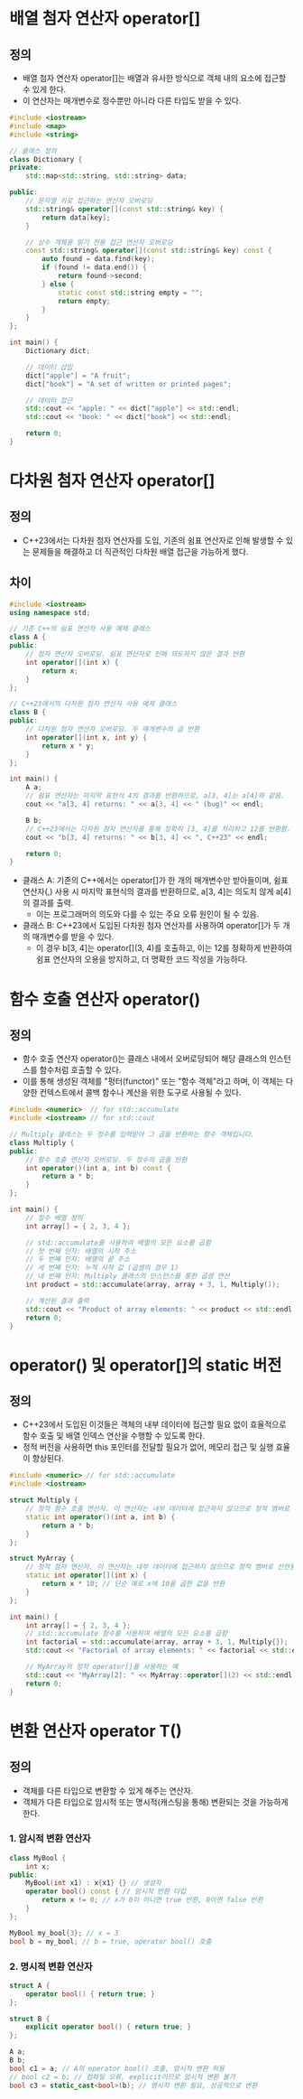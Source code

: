 # 배열 첨자 연산자 operator[] 

 ## 정의
- 배열 첨자 연산자 operator[]는 배열과 유사한 방식으로 객체 내의 요소에 접근할 수 있게 한다.
- 이 연산자는 매개변수로 정수뿐만 아니라 다른 타입도 받을 수 있다.

```cpp
#include <iostream>
#include <map>
#include <string>

// 클래스 정의
class Dictionary {
private:
    std::map<std::string, std::string> data;

public:
    // 문자열 키로 접근하는 연산자 오버로딩
    std::string& operator[](const std::string& key) {
        return data[key];
    }

    // 상수 객체용 읽기 전용 접근 연산자 오버로딩
    const std::string& operator[](const std::string& key) const {
        auto found = data.find(key);
        if (found != data.end()) {
            return found->second;
        } else {
            static const std::string empty = "";
            return empty;
        }
    }
};

int main() {
    Dictionary dict;

    // 데이터 삽입
    dict["apple"] = "A fruit";
    dict["book"] = "A set of written or printed pages";

    // 데이터 접근
    std::cout << "apple: " << dict["apple"] << std::endl;
    std::cout << "book: " << dict["book"] << std::endl;

    return 0;
}
```


# 다차원 첨자 연산자 operator[]

## 정의 
- C++23에서는 다차원 첨자 연산자를 도입, 기존의 쉼표 연산자로 인해 발생할 수 있는 문제들을 해결하고 더 직관적인 다차원 배열 접근을 가능하게 했다.

## 차이

```cpp
#include <iostream>
using namespace std;

// 기존 C++의 쉼표 연산자 사용 예제 클래스
class A {
public:
    // 첨자 연산자 오버로딩. 쉼표 연산자로 인해 의도하지 않은 결과 반환
    int operator[](int x) {
        return x;
    }
};

// C++23에서의 다차원 첨자 연산자 사용 예제 클래스
class B {
public:
    // 다차원 첨자 연산자 오버로딩. 두 매개변수의 곱 반환
    int operator[](int x, int y) {
        return x * y;
    }
};

int main() {
    A a;
    // 쉼표 연산자는 마지막 표현식 4의 결과를 반환하므로, a[3, 4]는 a[4]와 같음.
    cout << "a[3, 4] returns: " << a[3, 4] << " (bug)" << endl;

    B b;
    // C++23에서는 다차원 첨자 연산자를 통해 정확히 [3, 4]를 처리하고 12를 반환함.
    cout << "b[3, 4] returns: " << b[3, 4] << ", C++23" << endl;

    return 0;
}
```

- 클래스 A: 기존의 C++에서는 operator[]가 한 개의 매개변수만 받아들이며, 쉼표 연산자(,) 사용 시 마지막 표현식의 결과를 반환하므로, a[3, 4]는 의도치 않게 a[4]의 결과를 출력.
    - 이는 프로그래머의 의도와 다를 수 있는 주요 오류 원인이 될 수 있음.
- 클래스 B: C++23에서 도입된 다차원 첨자 연산자를 사용하여 operator[]가 두 개의 매개변수를 받을 수 있다.
    - 이 경우 b[3, 4]는 operator[](3, 4)를 호출하고, 이는 12를 정확하게 반환하여 쉼표 연산자의 오용을 방지하고, 더 명확한 코드 작성을 가능하다.


# 함수 호출 연산자 operator()

## 정의
- 함수 호출 연산자 operator()는 클래스 내에서 오버로딩되어 해당 클래스의 인스턴스를 함수처럼 호출할 수 있다.
- 이를 통해 생성된 객체를 "펑터(functor)" 또는 "함수 객체"라고 하며, 이 객체는 다양한 컨텍스트에서 콜백 함수나 계산을 위한 도구로 사용될 수 있다.

```cpp
#include <numeric>  // for std::accumulate
#include <iostream> // for std::cout

// Multiply 클래스는 두 정수를 입력받아 그 곱을 반환하는 함수 객체입니다.
class Multiply {
public:
    // 함수 호출 연산자 오버로딩. 두 정수의 곱을 반환
    int operator()(int a, int b) const {
        return a * b;
    }
};

int main() {
    // 정수 배열 정의
    int array[] = { 2, 3, 4 };

    // std::accumulate를 사용하여 배열의 모든 요소를 곱함
    // 첫 번째 인자: 배열의 시작 주소
    // 두 번째 인자: 배열의 끝 주소
    // 세 번째 인자: 누적 시작 값 (곱셈의 경우 1)
    // 네 번째 인자: Multiply 클래스의 인스턴스를 통한 곱셈 연산
    int product = std::accumulate(array, array + 3, 1, Multiply());

    // 계산된 결과 출력
    std::cout << "Product of array elements: " << product << std::endl; // 결과: 24
    return 0;
}
```


# operator() 및 operator[]의 static 버전

## 정의
- C++23에서 도입된 이것들은 객체의 내부 데이터에 접근할 필요 없이 효율적으로 함수 호출 및 배열 인덱스 연산을 수행할 수 있도록 한다.
- 정적 버전을 사용하면 this 포인터를 전달할 필요가 없어, 메모리 접근 및 실행 효율이 향상된다.

```cpp
#include <numeric> // for std::accumulate
#include <iostream>

struct Multiply {
    // 정적 함수 호출 연산자. 이 연산자는 내부 데이터에 접근하지 않으므로 정적 멤버로 선언됨
    static int operator()(int a, int b) {
        return a * b;
    }
};

struct MyArray {
    // 정적 첨자 연산자. 이 연산자는 내부 데이터에 접근하지 않으므로 정적 멤버로 선언됨
    static int operator[](int x) {
        return x * 10; // 단순 예로 x에 10을 곱한 값을 반환
    }
};

int main() {
    int array[] = { 2, 3, 4 };
    // std::accumulate 함수를 사용하여 배열의 모든 요소를 곱함
    int factorial = std::accumulate(array, array + 3, 1, Multiply{});
    std::cout << "Factorial of array elements: " << factorial << std::endl; // 결과: 24

    // MyArray의 정적 operator[]를 사용하는 예
    std::cout << "MyArray[2]: " << MyArray::operator[](2) << std::endl; // 결과: 20
    return 0;
}
```


# 변환 연산자 operator T()

## 정의
- 객체를 다른 타입으로 변환할 수 있게 해주는 연산자.
- 객체가 다른 타입으로 암시적 또는 명시적(캐스팅을 통해) 변환되는 것을 가능하게 한다.

### 1. 암시적 변환 연산자

```cpp
class MyBool {
    int x;
public:
    MyBool(int x1) : x{x1} {} // 생성자
    operator bool() const { // 암시적 반환 타입
        return x != 0; // x가 0이 아니면 true 반환, 0이면 false 반환
    }
};

MyBool my_bool{3}; // x = 3
bool b = my_bool; // b = true, operator bool() 호출
```

### 2. 명시적 변환 연산자

```cpp
struct A {
    operator bool() { return true; }
};

struct B {
    explicit operator bool() { return true; }
};

A a;
B b;
bool c1 = a; // A의 operator bool() 호출, 암시적 변환 허용
// bool c2 = b; // 컴파일 오류, explicit이므로 암시적 변환 불가
bool c3 = static_cast<bool>(b); // 명시적 변환 필요, 성공적으로 변환
```
